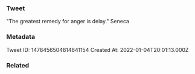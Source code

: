 ### Tweet
"The greatest remedy for anger is delay." Seneca

### Metadata
Tweet ID: 1478456504814641154
Created At: 2022-01-04T20:01:13.000Z

### Related

